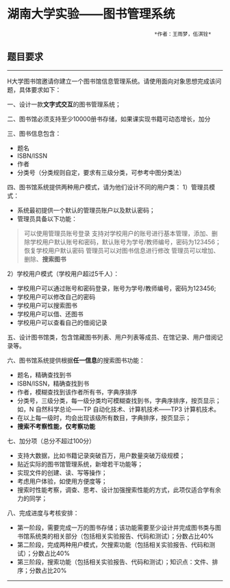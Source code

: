 # 湖南大学实验——图书管理系统
													*作者：王雨梦，伍淇铨*

## 题目要求 
----
H大学图书馆邀请你建立一个图书馆信息管理系统。请使用面向对象思想完成该问题，具体要求如下：

一、设计一款**文字式交互**的图书管理系统；

二、图书馆必须支持至少10000册书存储，如果课实现书籍可动态增长，加分

三、图书信息包含：
 * 题名
 * ISBN/ISSN
 * 作者
 * 分类号（分类规则自定，要求有三级分类，可参考中图分类法）

四、图书馆系统提供两种用户模式，请为他们设计不同的用户类：
1）管理员模式：
* 系统最初提供一个默认的管理员账户以及默认密码；
* 管理员具备以下功能：
> 可以使用管理员账号登录
> 支持对学校用户的账号进行基本管理，添加、删除学校用户默认账号和密码，默认账号为学号/教师编号，密码为123456；恢复学校用户默认密码
> 管理员可以对图书信息进行修改
> 管理员可以增加、删除、**搜索图书**

2）学校用户模式（学校用户超过5千人）：
* 学校用户可以通过账号和密码登录，账号为学号/教师编号，密码为123456;
* 学校用户可以修改自己的密码
* 学校用户可以搜索图书
* 学校用户可以借、还图书
* 学校用户可以查看自己的借阅记录

五、设计图书馆类，包含馆藏图书列表、用户列表等成员、在馆记录、用户借阅记录等。

六、图书馆系统提供根据**任一信息**的搜索图书功能：
* 题名，精确查找到书
* ISBN/ISSN，精确查找到书
* 作者，模糊查找到该作者所有书，字典序排序
* 分类号，三级分类，每一级分类均可模糊查找到书，字典序排序，按页显示；如，N 自然科学总论——TP 自动化技术、计算机技术——TP3 计算机技术。
* 在以上每一级时，均会出现该级所有数目，字典排序，按页显示；
* **搜索不考察性能，仅考察功能**

七、加分项（总分不超过100分）
* 支持大数据，比如书籍记录突破百万，用户数量突破万级规模；
* 贴近实际的图书馆管理系统，新增若干功能等；
* 实现文件的创建、读、写等操作；
* 考虑用户体验，如使用方便度等；
* 搜索时性能考察，调查、思考、设计加强搜索性能的方式，此项仅适合学有余力的同学；
 
八、完成进度与考核安排：
* 第一阶段，需要完成一万的图书存储；该功能需要至少设计并完成图书类与图书馆系统类的相关部分（包括相关实验报告、代码和测试）；分数占比40%
* 第二阶段，完成两种用户模式，欠搜索功能（包括相关实验报告、代码和测试）；分数占比40%
* 第三阶段，搜索功能（包括相关实验报告、代码和测试）；知识点：文件、排序；分数占比20%
---


